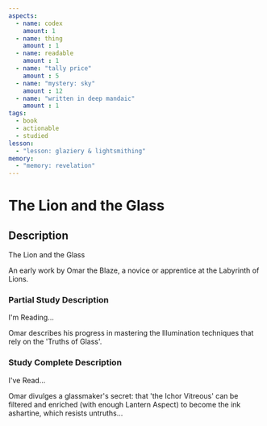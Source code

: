 ```yaml
---
aspects: 
  - name: codex
    amount: 1
  - name: thing
    amount : 1
  - name: readable
    amount : 1
  - name: "tally price"
    amount : 5
  - name: "mystery: sky"
    amount : 12
  - name: "written in deep mandaic"
    amount : 1
tags:
  - book
  - actionable
  - studied
lesson:
  - "lesson: glaziery & lightsmithing"
memory:
  - "memory: revelation"
---
```


# The Lion and the Glass

## Description
The Lion and the Glass

An early work by Omar the Blaze, a novice or apprentice at the Labyrinth of Lions.
### Partial Study Description
I'm Reading...

Omar describes his progress in mastering the Illumination techniques that rely on the 'Truths of Glass'.
### Study Complete Description
I've Read...

Omar divulges a glassmaker's secret: that 'the Ichor Vitreous' can be filtered and enriched (with enough Lantern Aspect) to become the ink ashartine, which resists untruths…